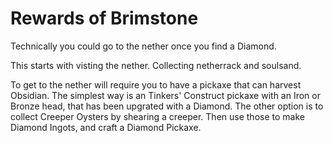 # Rewards of Brimstone
Technically you could go to the nether once you find a Diamond.

This starts with visting the nether. Collecting netherrack and soulsand.

To get to the nether will require you to have a pickaxe that can harvest Obsidian. The simplest way is an Tinkers' Construct pickaxe with an Iron or Bronze head, that has been upgrated with a Diamond. The other option is to collect Creeper Oysters by shearing a creeper. Then use those to make Diamond Ingots, and craft a Diamond Pickaxe.
